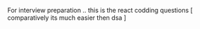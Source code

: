 For interview preparation .. this is the react codding questions [ comparatively its much easier then dsa ]
